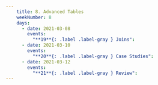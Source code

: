 ```yaml
---
    title: 8. Advanced Tables
    weekNumber: 8
    days:
      - date: 2021-03-08
        events:
          "**19**{: .label .label-gray } Joins":
      - date: 2021-03-10
        events:
          "**20**{: .label .label-gray } Case Studies":
      - date: 2021-03-12
        events:
          "**21**{: .label .label-gray } Review":
---
```

